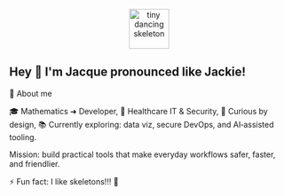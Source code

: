 
<!-- Tiny skeleton under the banner -->
<p align="center">
  <img src="assets/skeleton.gif" alt="tiny dancing skeleton" width="72" height="72">
</p>


## Hey 👋 I'm Jacque pronounced like Jackie! 

🚀 About me

🎓 Mathematics ➜ Developer,
🏥 Healthcare IT & Security,
🧠 Curious by design,
📚 Currently exploring: data viz, secure DevOps, and AI‑assisted tooling.

Mission: build practical tools that make everyday workflows safer, faster, and friendlier.

⚡ Fun fact: I like skeletons!!! 💙

<!--
**jacquemata/jacquemata** is a ✨ _special_ ✨ repository because its `README.md` (this file) appears on your GitHub profile.

Here are some ideas to get you started:

- 🔭 I’m currently working on ...
- 🌱 I’m currently learning ...
- 👯 I’m looking to collaborate on ...
- 🤔 I’m looking for help with ...
- 💬 Ask me about ...
- 📫 How to reach me: ...
- 😄 Pronouns: ...
- ⚡ Fun fact: ...
-->
